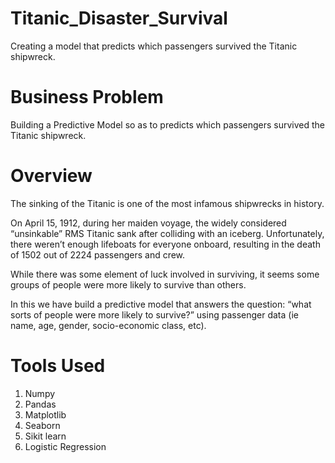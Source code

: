 # Titanic_Disaster_Survival
Creating a model that predicts which passengers survived the Titanic shipwreck.

# Business Problem
Building a Predictive Model so as to predicts which passengers survived the Titanic shipwreck.

# Overview
The sinking of the Titanic is one of the most infamous shipwrecks in history.

On April 15, 1912, during her maiden voyage, the widely considered “unsinkable” RMS Titanic sank after colliding with an iceberg. Unfortunately, there weren’t enough lifeboats for everyone onboard, resulting in the death of 1502 out of 2224 passengers and crew.

While there was some element of luck involved in surviving, it seems some groups of people were more likely to survive than others.

In this we have build a predictive model that answers the question: “what sorts of people were more likely to survive?” using passenger data (ie name, age, gender, socio-economic class, etc).

# Tools Used 
1. Numpy
2. Pandas
3. Matplotlib
4. Seaborn
5. Sikit learn
6. Logistic Regression
